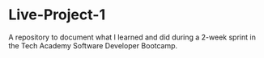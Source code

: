 # Live-Project-1
 A repository to document what I learned and did during a 2-week sprint in the Tech Academy Software Developer Bootcamp.
